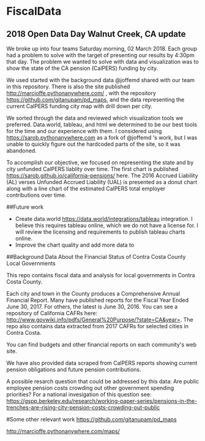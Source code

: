 # FiscalData
## 2018 Open Data Day Walnut Creek, CA update
We broke up into four teams Saturday morning, 02 March 2018. Each group had a problem to solve with the target of presenting our results by 4:30pm that day. The problem we wanted to solve with data and visualization was to show the state of the CA pension (CalPERS) funding by city.

We used started with the background data @joffemd shared with our team in this repository. There is also the site published http://marcjoffe.pythonanywhere.com/ , with the repository https://github.com/gitanupam/pd_maps, and the data representing the current CalPERS funding city map with drill down per city. 

We sorted through the data and reviewed which visualization tools we preferred. Data.world, tableau, and html we determined to be our best tools for the time and our experience with them. I considered using https://sarob.pythonanywhere.com as a fork of @joffemd 's work, but I was unable to quickly figure out the hardcoded parts of the site, so it was abandoned. 

To accomplish our objective, we focused on representing the state and by city unfunded CalPERS liablity over time. The first chart is published https://sarob.github.io/california-pensions/ here. The 2016 Accrued Liability (AL) verses Unfunded Accrued Liability (UAL) is presented as a donut chart along with a line chart of the estimated CalPERS total employer contributions over time. 

##Future work
* Create data.world https://data.world/integrations/tableau integration. I believe this requires tableau online, which we do not have a license for. I will review the licensing and requirements to publish tableau charts online.
* Improve the chart quality and add more data to  

##Background
Data About the Financial Status of Contra Costa County Local Governments

This repo contains fiscal data and analysis for local governments in Contra Costa County.

Each city and town in the County produces a Comprehensive Annual Financial Report.  Many have published reports for the Fiscal Year Ended June 30, 2017. For others, the latest is June 30, 2016.  You can see a repository of California CAFRs here:  http://www.govwiki.info/pdfs/General%20Purpose/?state=CA&year=. The repo also contains data extracted from 2017 CAFRs for selected cities in Contra Costa.

You can find budgets and other financial reports on each community's web site.

We have also provided data scraped from CalPERS reports showing current pension obligations and future pension contributions.

A possible resarch question that could be addressed by this data:  Are public employee pension costs crowding out other government spending priorities?  For a national invesigation of this question see:  https://gspp.berkeley.edu/research/working-paper-series/pensions-in-the-trenches-are-rising-city-pension-costs-crowding-out-public

#Some other relevant work
https://github.com/gitanupam/pd_maps

http://marcjoffe.pythonanywhere.com/maps/
